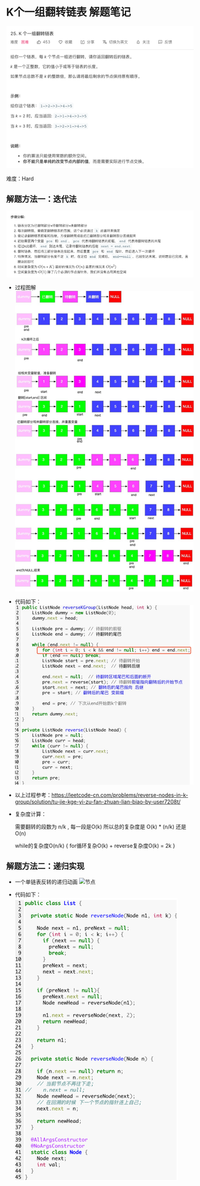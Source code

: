 # K个一组翻转链表 解题笔记

![节点](./pic/题目.png)

难度：Hard

## 解题方法一：迭代法

![节点](./pic/迭代法步骤.png)

* 过程图解
![节点](./pic/迭代法图解.jpg)

* 代码如下：
![节点](./pic/迭代code.jpg)

* 以上过程参考：https://leetcode-cn.com/problems/reverse-nodes-in-k-group/solution/tu-jie-kge-yi-zu-fan-zhuan-lian-biao-by-user7208t/

* 复杂度计算：
  
  需要翻转的段数为  n/k , 每一段是O(k)   所以总的复杂度是 O(k) *  (n/k) 还是 O(n)

  while的复杂度O(n/k) {
    for循环复杂O(k) +  reverse复杂度O(k) = 2k
  }

## 解题方法二：递归实现

* 一个单链表反转的递归动画
![节点](http://emoji.qpic.cn/wx_emoji/VXNGEiaqHR4FteNp2jCgvUf2GvdxJFDX9qmicRtJx6x01koa2OKBrdhgd8b35ezEGh/)

* 代码如下：
![节点](./pic/递归code.png)
